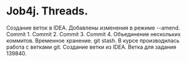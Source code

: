 # Job4j. Threads.
Создание веток в IDEA.
Добавлены изменения в режиме --amend.
Commit 1.
Commit 2.
Commit 3.
Commit 4.
Объединение нескольких коммитов.
Временное хранение. git stash.
В курсе производилась работа с ветками git.
Создание ветки из IDEA.
Ветка для задания 139840.